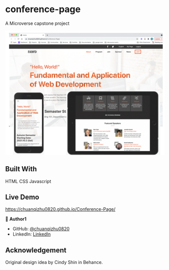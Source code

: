 # conference-page
A Microverse capstone project

![screenshot](conference-page.png)

## Built With
HTML CSS Javascript

## Live Demo
https://chuanqizhu0820.github.io/Conference-Page/

👤 **Author1**

- GitHub: [@chuanqizhu0820](https://github.com/chuanqizhu0820)
- LinkedIn: [LinkedIn](https://www.linkedin.com/in/chuanqi-zhu-117b11210/)

## Acknowledgement
Original design idea by Cindy Shin in Behance.
